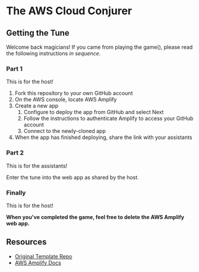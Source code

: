 # The AWS Cloud Conjurer
## Getting the Tune

Welcome back magicians! If you came from playing the game(), please read the following instructions _in sequence_.

### Part 1

This is for the host!
1. Fork this repository to your own GitHub account
2. On the AWS console, locate AWS Amplify
3. Create a new app
   1. Configure to deploy the app from GitHub and select Next
   2. Follow the instructions to authenticate Amplify to access your GitHub account
   3. Connect to the newly-cloned app
 4. When the app has finished deploying, share the link with your assistants

### Part 2

This is for the assistants!

Enter the tune into the web app as shared by the host.

### Finally

This is for the host!

**When you've completed the game, feel free to delete the AWS Amplify web app.**

## Resources

- [Original Template Repo](https://github.com/aws-samples/amplify-vite-react-template)
- [AWS Amplify Docs](https://docs.amplify.aws/react/start/quickstart/)
